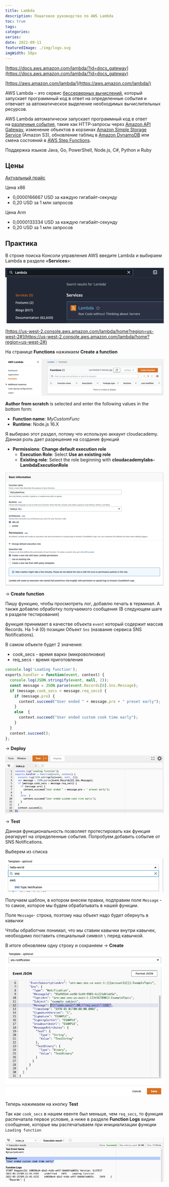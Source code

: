 ```yaml
---
title: Lambda
description: Пошаговое руководство по AWS Lambda 
toc: true
tags:
categories:
series:
date: 2022-09-11
featuredImage: ./img/logo.svg
imgWidth: 50px
---
```


[https://docs.aws.amazon.com/lambda/?id=docs_gateway](https://docs.aws.amazon.com/lambda/?id=docs_gateway)

[https://aws.amazon.com/lambda/](https://aws.amazon.com/lambda/)

AWS Lambda – это сервис [бессерверных вычислений](https://aws.amazon.com/serverless/), который запускает программный код в ответ на определенные события и отвечает за автоматическое выделение необходимых вычислительных ресурсов.

AWS Lambda автоматически запускает программный код в ответ на [различные события](http://docs.aws.amazon.com/lambda/latest/dg/intro-core-components.html#intro-core-components-event-sources), такие как HTTP‑запросы через [Amazon API Gateway](https://aws.amazon.com/api-gateway/), изменение объектов в корзинах [Amazon Simple Storage Service](https://aws.amazon.com/s3/) (Amazon S3), обновление таблиц в [Amazon DynamoDB](https://aws.amazon.com/dynamodb/) или смена состояний в [AWS Step Functions](https://aws.amazon.com/step-functions/).

Поддержка языков Java, Go, PowerShell, Node.js, C#, Python и Ruby

## Цены

[Актуальный прайс](https://aws.amazon.com/lambda/pricing/)

Цена x86

- 0,0000166667 USD за каждую гигабайт-секунду
- 0,20 USD за 1 млн запросов

Цена Arm

- 0,0000133334 USD за каждую гигабайт-секунду
- 0,20 USD за 1 млн запросов

## Практика

В строке поиска Консоли управления AWS введите Lambda и выбираем Lambda в разделе «****Services****»:

![Dsбор сервиса Lambda](./img/lambda-1.png)

[https://us-west-2.console.aws.amazon.com/lambda/home?region=us-west-2#](https://us-west-2.console.aws.amazon.com/lambda/home?region=us-west-2#)

На странице **Functions** нажимаем **Create a function**

![](./img/lambda-2.png)

**Author from scratch** is selected and enter the following values in the bottom form:

- **Function name**: *MyCustomFunc*
- **Runtime**: Node.js 16.X

Я выбираю этот раздел, потому что использую аккаунт cloudacademy. Данная роль дает разрешение на создание функций

- **Permissions**: **Change default execution role**
  - **Execution Role**: Select **Use an existing role**
  - **Existing role**: Select the role beginning with **cloudacademylabs-LambdaExecutionRole**

![](./img/lambda-3.png)

→ **Create function**

Пишу функцию, чтобы просмотреть лог, добавлю печать в терминал. А также добавлю обработку получаемого сообщения (В следующем шаге в разделе тестирования)

функция принимает в качестве объекта `event` который содержит массив Records. На 1-й (0) позиции Объект `Sns` (название сервиса SNS Notifications).

В самом объекте будет 2 значения:

- cook_secs - время варки (микроволновки)
- req_secs - время приготовления

```javascript
console.log('Loading function');
exports.handler = function(event, context) {
  console.log(JSON.stringify(event, null, 2));
  const message = JSON.parse(event.Records[0].Sns.Message);
  if (message.cook_secs < message.req_secs) {
    if (message.pre) {
      context.succeed("User ended " + message.pre + " preset early");
    }
    else  {
      context.succeed("User ended custom cook time early");
    }
  }
  context.succeed();
};
```

→ **Deploy**

![](./img/lambda-4.png)

→ **Test**

Данная функциональность позволяет протестировать как функция реагирует на определенные события. Попробуем добавить событие от SNS Notifications.

Выберем из списка

![](./img/lambda-5.png)

Получаем шаблон, в котором внесем правки, подправим поле `Message` - то самое, которое мы будем обрабатывать в нашей функции.

Поле `Message`- строка, поэтому наш объект надо будет обернуть в кавычки

Чтобы обработчик понимал, что мы ставим кавычки внутри кавычек, необходимо поставить специальный символ `\` перед кавычкой.

В итоге обновляем одну строку и сохраняем → **Create**

![](./img/lambda-6.png)

Теперь нажимаем на кнопку **Test**

Так как `cook_secs` в нашем евенте был меньше, чем `req_secs`, то функция распечатала первое условие, а ниже в разделе **Function Logs** видим сообщение, которые мы распечатываем при инициализации функции `Loading function`

![](./img/lambda-7.png)
